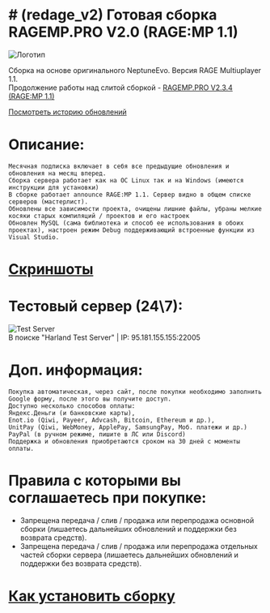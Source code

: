 
# # (redage_v2) Готовая сборка RAGEMP.PRO V2.0 (RAGE:MP 1.1)

![Логотип](https://ragemp.pro/data/covers/resource/l/0/112.jpg?1612368792)

Сборка на основе оригинального NeptuneEvo. Версия RAGE Multiuplayer 1.1.  
Продолжение работы над слитой сборкой - [RAGEMP.PRO V2.3.4 (RAGE:MP 1.1)](https://ragemp.pro/resources/gotovaja-sborka-redage-rp-v2-0-rage-mp-1-1.63/)

[Посмотреть историю обновлений](https://ragemp.pro/resources/mesjachnaja-podderzhka-obnovlenija-dlja-sborki-redage-rp-v2-0-rage-mp-1-1-30-dnej.112/updates)

# Описание:  
    Месячная подписка включает в себя все предыдущие обновления и обновления на месяц вперед.
    Сборка сервера работает как на ОС Linux так и на Windows (имеются инструкции для установки)
    В сборке работает announce RAGE:MP 1.1. Сервер видно в общем списке серверов (мастерлист).
    Обновлены все зависимости проекта, очищены лишние файлы, убраны мелкие косяки старых компиляций / проектов и его настроек
    Обновлен MySQL (сама библиотека и способ ее использования в обоих проектах), настроен режим Debug поддерживающий встроенные функции из Visual Studio.
    
# [Скриншоты](https://ragemp.pro/resources/gotovaja-sborka-redage-rp-v2-4-rage-mp-1-1-obnovlenija-30-dnej.112/)

# Тестовый сервер (24\7):  
![Test Server](https://ragemp.pro/attachments/1614010213970-png.996/)  
В поиске "Harland Test Server" | IP: 95.181.155.155:22005

# Доп. информация:  
    Покупка автоматическая, через сайт, после покупки необходимо заполнить Google форму, после этого вы получите доступ.
    Доступно несколько способов оплаты:
    Яндекс.Деньги (и банковские карты),
    Enot.io (Qiwi, Payeer, Advcash, Bitcoin, Ethereum и др.),
    UnitPay (Qiwi, WebMoney, ApplePay, SamsungPay, Моб. платежи и др.)
    PayPal (в ручном режиме, пишите в ЛС или Discord)
    Поддержка и обновления приобретаются сроком на 30 дней с моменты оплаты.
    
# Правила с которыми вы соглашаетесь при покупке:  
* Запрещена передача / слив / продажа или перепродажа основной сборки (лишаетесь дальнейших обновлений и поддержки без возврата средств).
* Запрещена передача / слив / продажа или перепродажа отдельных частей сборки сервера (лишаетесь дальнейших обновлений и поддержки без возврата средств).

# [Как установить сборку](INSTALL.MD)
